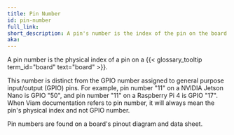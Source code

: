 ```yaml
---
title: Pin Number
id: pin-number
full_link:
short_description: A pin's number is the index of the pin on the board.
aka:
---
```


A pin number is the physical index of a pin on a {{< glossary_tooltip term_id="board" text="board" >}}.

This number is distinct from the GPIO number assigned to general purpose input/output (GPIO) pins.
For example, pin number "11" on a NVIDIA Jetson Nano is GPIO "50", and pin number "11" on a Raspberry Pi 4 is GPIO "17".
When Viam documentation refers to pin number, it will always mean the pin's physical index and not GPIO number.

Pin numbers are found on a board's pinout diagram and data sheet.

